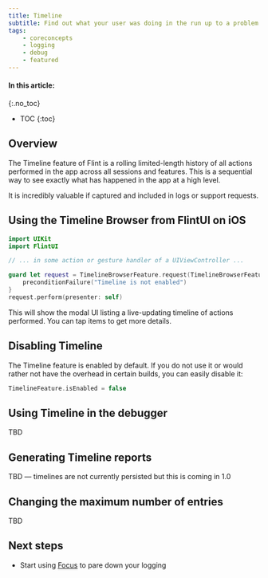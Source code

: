 ```yaml
---
title: Timeline
subtitle: Find out what your user was doing in the run up to a problem
tags:
    - coreconcepts
    - logging
    - debug
    - featured
---
```


#### In this article:
{:.no_toc}
* TOC
{:toc}

## Overview

The Timeline feature of Flint is a rolling limited-length history of all actions performed in the app across all sessions and features. This is a sequential way to see exactly what has happened in the app at a high level.

It is incredibly valuable if captured and included in logs or support requests.

## Using the Timeline Browser from FlintUI on iOS

```swift
import UIKit
import FlintUI

// ... in some action or gesture handler of a UIViewController ...

guard let request = TimelineBrowserFeature.request(TimelineBrowserFeature.show) else {
    preconditionFailure("Timeline is not enabled")
}
request.perform(presenter: self)
```

This will show the modal UI listing a live-updating timeline of actions performed. You can tap items to get more details.

## Disabling Timeline

The Timeline feature is enabled by default. If you do not use it or would rather not have the overhead in certain builds, you can easily disable it:

```swift
TimelineFeature.isEnabled = false
```

## Using Timeline in the debugger

TBD

## Generating Timeline reports

TBD — timelines are not currently persisted but this is coming in 1.0

## Changing the maximum number of entries

TBD

## Next steps

* Start using [Focus](focus.md) to pare down your logging
